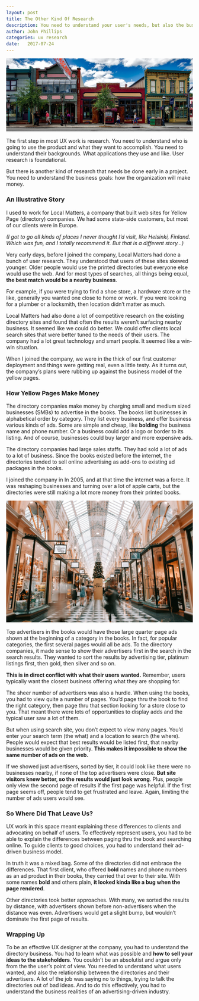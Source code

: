 ```yaml
---
layout: post
title: The Other Kind Of Research
description: You need to understand your user's needs, but also the business realities of the product.
author: John Phillips
categories: ux research
date:   2017-07-24 
---
```


<div class="main wide">
	<img src="/img/store-fronts.jpg" class="full-width">
</div>

The first step in most UX work is research. You need to understand who is going to use the product and what they want to accomplish. You need to understand their backgrounds. What applications they use and like. User research is foundational.

But there is another kind of research that needs be done early in a project. You need to understand the business goals: how the organization will make money.

### An Illustrative Story

I used to work for Local Matters, a company that built web sites for Yellow Page (directory) companies. We had some state-side customers, but most of our clients were in Europe. 

*(I got to go all kinds of places I never thought I’d visit, like Helsinki, Finland. Which was fun, and I totally recommend it. But that is a different story…)*

Very early days, before I joined the company, Local Matters had done a bunch of user research. They understood that users of these sites skewed younger. Older people would use the printed directories but everyone else would use the web. And for most types of searches, all things being equal, **the best match would be a nearby business**.

For example, if you were trying to find a shoe store, a hardware store or the like, generally you wanted one close to home or work. If you were looking for a plumber or a locksmith, then location didn’t matter as much.

Local Matters had also done a lot of competitive research on the existing directory sites and found that often the results weren’t surfacing nearby business. It seemed like we could do better. We could offer clients local search sites that were better tuned to the needs of their users. The company had a lot great technology and smart people. It seemed like a win-win situation.

When I joined the company, we were in the thick of our first customer deployment and things were getting real, even a little testy. As it turns out, the company’s plans were rubbing up against the business model of the yellow pages.

### How Yellow Pages Make Money

The directory companies make money by charging small and medium sized businesses (SMBs) to advertise in the books. The books list businesses in alphabetical order by category. They list every business, and offer business various kinds of ads. Some are simple and cheap, like **bolding** the business name and phone number. Or a business could add a logo or border to its listing. And of course, businesses could buy larger and more expensive ads. 

The directory companies had large sales staffs. They had sold a lot of ads to a lot of business. Since the books existed before the internet, the directories tended to sell online advertising as add-ons to existing ad packages in the books.

I joined the company in In 2005, and at that time the internet was a force. It was reshaping businesses and turning over a lot of apple carts, but the directories were still making a lot more money from their printed books.

<img src="/img/shopping-mall.jpg" class="full-width">

Top advertisers in the books would have those large quarter page ads shown at the beginning of a category in the books. In fact, for popular categories, the first several pages would all be ads. To the directory companies, it made sense to show their advertisers first in the search in the search results. They wanted to sort the results by advertising tier, platinum listings first, then gold, then silver and so on.

**This is in direct conflict with what their users wanted.** Remember, users typically want the closest business offering what they are shopping for.

The sheer number of advertisers was also a hurdle. When using the books, you had to view quite a number of pages. You’d page thru the book to find the right category, then page thru that section looking for a store close to you. That meant there were lots of opportunities to display adds and the typical user saw a lot of them. 

But when using search site, you don’t expect to view many pages. You’d enter your search term (the what) and a location to search (the where). People would expect that best results would be listed first, that nearby businesses would be given priority. **This makes it impossible to show the same number of ads on the web.**

If we showed just advertisers, sorted by tier, it could look like there were no businesses nearby, if none of the top advertisers were close. **But site visitors knew better, so the results would just look wrong**. Plus, people only view the second page of results if the first page was helpful. If the first page seems off, people tend to get frustrated and leave. Again, limiting the number of ads users would see.

### So Where Did That Leave Us?

UX work in this space meant explaining these differences to clients and advocating on behalf of users. To effectively represent users, you had to be able to explain the differences between paging thru the book and searching online. To guide clients to good choices, you had to understand their ad-driven business model.

In truth it was a mixed bag. Some of the directories did not embrace the differences. That first client, who offered **bold** names and phone numbers as an ad product in their books, they carried that over to their site. With some names **bold** and others plain, **it looked kinda like a bug when the page rendered**.

Other directories took better approaches. With many, we sorted the results by distance, with advertisers shown before non-advertisers when the distance was even.  Advertisers would get a slight bump, but wouldn’t dominate the first page of results.

### Wrapping Up

To be an effective UX designer at the company, you had to understand the directory business. You had to learn what was possible and **how to sell your ideas to the stakeholders**. You couldn’t be an absolutist and argue only from the the user’s point of view. You needed to understand what users wanted, and also the relationship between the directories and their advertisers. A lot of the job was saying no to things, trying to talk the directories out of bad ideas. And to do this effectively, you had to understand the business realities of an advertising-driven industry.

